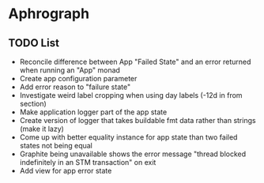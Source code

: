 # Aphrograph

## TODO List

* Reconcile difference between App "Failed State" and an error returned when running an "App" monad
* Create app configuration parameter
* Add error reason to "failure state"
* Investigate weird label cropping when using day labels (-12d in from section)
* Make application logger part of the app state
* Create version of logger that takes buildable fmt data rather than strings (make it lazy)
* Come up with better equality instance for app state than two failed states not being equal
* Graphite being unavailable shows the error message "thread blocked indefinitely in an STM transaction" on exit
* Add view for app error state 

